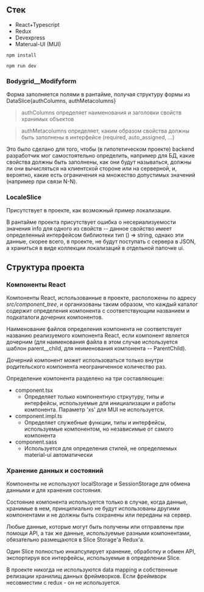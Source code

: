 ## Стек

- React+Typescript
- Redux
- Devexpress
- Materual-UI (MUI)

`npm install`

`npm run dev`

### Bodygrid__Modifyform

Форма заполняется полями в рантайме, получая структуру формы из DataSlice{authColumns, authMetacolumns}

> authColumns определяет наименования и заголовки свойств хранимых объектов

> authMetacolumns определяет, каким образом свойства должны быть заполнены в интерфейсе (required, auto_assigned, ...)

Это было сделано для того, чтобы (в гипотетическом проекте) backend разработчик мог самостоятельно определить, например для БД,
какие свойства должны быть заполнены, как они будут называться, должны ли они вычисляться на клиентской стороне или на серверной, и, вероятно, какие есть ограничения на множество допустимых значений
(например при связи N-N).

### LocaleSlice

Присутствует в проекте, как возможный пример локализации.

В рантайме проекта присутствует ошибка о несериализуемости значения info для одного из свойств -- данное
свойство имеет определенный интерфейсом библиотеки тип () => string, однако эти данные, скорее всего, в проекте,
не будут поступать с сервера в JSON, а храниться в виде коллекции локализаций в отдельной папочке ui.

## Структура проекта

### Компоненты React

Компоненты React, использованные в проекте, расположены по адресу _src/component_tree_,
и организованы таким образом, что каждый каталог содержит определения компонента с соответствующим названием
и подкаталоги дочерних компонентов.

Наименование файлов определения компонента не соответствует названию реализуемого компонента React, если
компонент является дочерним (для наименования файла в этом случае используется шаблон parent__child, для неименования компонента -- ParentChild).

Дочерний компонент может использоваться только внутри родительского компонента неограниченное количество раз.

Определение компонента разделено на три составляющие:
- component.tsx
  - Определяет _только_ компонентную стркутуру, типы и интерфейсы, используемые для инициализации и работы компонента. Параметр 'xs' для MUI не используется.
- component.impl.ts
  - Определяет служебные функции, типы и интерфейсы, используемые компонентом, но независимые от самого компонента
- component.sass
  - Используется для определения стилей, не определяемых material-ui автоматически

### Хранение данных и состояний

Компоненты не используют localStorage и SessionStorage для обмена данными и для хранения состояния.

Состояние компонента используется только в случае, когда данные, хранимые в нем, принципиально не будут использованы другими компонентами и не должны быть сохранены или переданы на сервер.

Любые данные, которые могут быть получены или отправлены при помощи API, а так же данные, используемые разными компонентами, обязательно размещаются в Slice Storage'a Redux'а.

Один Slice полностью инкапсулирует хранение, обработку и обмен API, экспортируя все интерфейсы, используемые в определении Slice.

В проекте никогда не используются data mapping и собственные релизации хранилищ данных фреймворков. Если фреймворк несовместим с redux - он не используется.